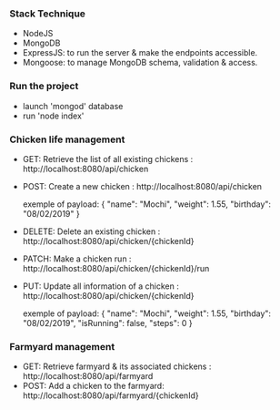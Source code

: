 ### Stack Technique 
- NodeJS
- MongoDB
- ExpressJS: to run the server & make the endpoints accessible.
- Mongoose: to manage MongoDB schema, validation & access.

### Run the project
- launch 'mongod' database
- run 'node index'

### Chicken life management
- GET: Retrieve the list of all existing chickens : http://localhost:8080/api/chicken
- POST: Create a new chicken : http://localhost:8080/api/chicken

    exemple of payload: {
        "name": "Mochi",
        "weight": 1.55,
        "birthday": "08/02/2019"
    }

- DELETE: Delete an existing chicken : http://localhost:8080/api/chicken/{chickenId}
- PATCH: Make a chicken run : http://localhost:8080/api/chicken/{chickenId}/run
- PUT: Update all information of a chicken : http://localhost:8080/api/chicken/{chickenId}

    exemple of payload: {
        "name": "Mochi",
        "weight": 1.55,
        "birthday": "08/02/2019",
        "isRunning": false,
        "steps": 0
    }


### Farmyard management
- GET: Retrieve farmyard & its associated chickens : http://localhost:8080/api/farmyard
- POST: Add a chicken to the farmyard: http://localhost:8080/api/farmyard/{chickenId}